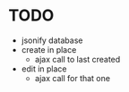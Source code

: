 # TODO

- jsonify database
- create in place
  - ajax call to last created
- edit in place
  - ajax call for that one

